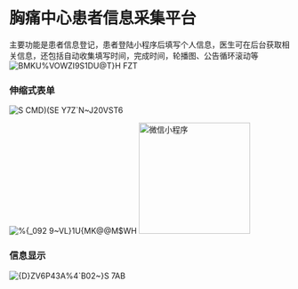 # 胸痛中心患者信息采集平台

主要功能是患者信息登记，患者登陆小程序后填写个人信息，医生可在后台获取相关信息，还包括自动收集填写时间，完成时间，轮播图、公告循环滚动等<br>
![BMKU%VOWZI9S1DU@T}H FZT](https://user-images.githubusercontent.com/79557958/162119969-f1e9d754-51dd-4536-bb4f-5a28b2b133f7.png)

### 伸缩式表单
![S CMD)(SE Y7Z`N~J20VST6](https://user-images.githubusercontent.com/79557958/162120555-21e4ea76-3cc6-48a2-a662-59f286db1bfe.png)

![%{_092 9~VL}1U{MK@@M$WH](https://user-images.githubusercontent.com/79557958/162121146-deba48fb-8d2e-435c-a840-58115e3e65fe.png)
<img src="https://user-images.githubusercontent.com/79557958/162121146-deba48fb-8d2e-435c-a840-58115e3e65fe.png" width="200" height="200" alt="微信小程序"/><br/>


### 信息显示

![{D}ZV6P43A%4`B02~}S 7AB](https://user-images.githubusercontent.com/79557958/162121212-951e5e86-3bce-4209-89fe-634bba27da6c.png)



